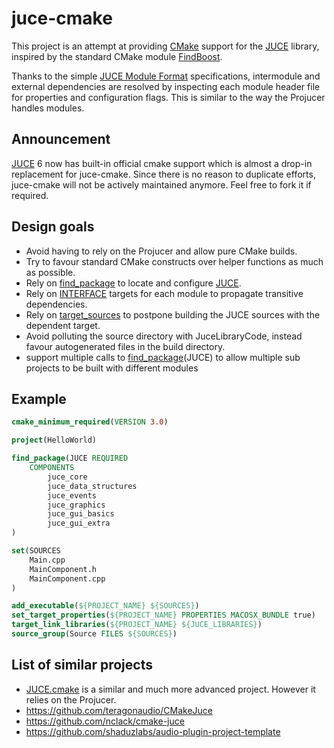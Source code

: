 juce-cmake
==========

This project is an attempt at providing [CMake][cmake] support for the [JUCE][juce] library, inspired by the standard CMake module [FindBoost][find_boost].

Thanks to the simple [JUCE Module Format][juce_module_format] specifications, intermodule and external dependencies are resolved by inspecting each module header file for properties and configuration flags. This is similar to the way the Projucer handles modules.

Announcement
------------

[JUCE][juce] 6 now has built-in official cmake support which is almost a drop-in replacement for juce-cmake. 
Since there is no reason to duplicate efforts, juce-cmake will not be actively maintained anymore. Feel free to fork it if required.

Design goals
------------

* Avoid having to rely on the Projucer and allow pure CMake builds.
* Try to favour standard CMake constructs over helper functions as much as possible.
* Rely on [find_package][find_package] to locate and configure [JUCE][juce].
* Rely on [INTERFACE][interface] targets for each module to propagate transitive dependencies.
* Rely on [target_sources][target_sources] to postpone building the JUCE sources with the dependent target.
* Avoid polluting the source directory with JuceLibraryCode, instead favour autogenerated files in the build directory.
* support multiple calls to [find_package][find_package](JUCE) to allow multiple sub projects to be built with different modules

Example
-------

```cmake
cmake_minimum_required(VERSION 3.0)

project(HelloWorld)

find_package(JUCE REQUIRED 
	COMPONENTS 
		juce_core
		juce_data_structures
		juce_events
		juce_graphics
		juce_gui_basics
		juce_gui_extra
)

set(SOURCES
	Main.cpp
	MainComponent.h
	MainComponent.cpp
)

add_executable(${PROJECT_NAME} ${SOURCES})
set_target_properties(${PROJECT_NAME} PROPERTIES MACOSX_BUNDLE true)
target_link_libraries(${PROJECT_NAME} ${JUCE_LIBRARIES})
source_group(Source FILES ${SOURCES})
```

List of similar projects
------------------------

* [JUCE.cmake][juce_dot_cmake] is a similar and much more advanced project. However it relies on the Projucer.
* https://github.com/teragonaudio/CMakeJuce
* https://github.com/nclack/cmake-juce
* https://github.com/shaduzlabs/audio-plugin-project-template


[cmake]: https://cmake.org
[juce]: http://www.juce.com
[juce_dot_cmake]: https://github.com/McMartin/JUCE.cmake 
[find_boost]: https://cmake.org/cmake/help/latest/module/FindBoost.html
[juce_module_format]: https://github.com/WeAreROLI/JUCE/blob/master/modules/JUCE%20Module%20Format.txt
[find_package]: https://cmake.org/cmake/help/latest/command/find_package.html
[interface]: https://cmake.org/cmake/help/latest/command/add_library.html?highlight=interface#interface-libraries
[target_sources]: https://cmake.org/cmake/help/latest/command/target_sources.html
